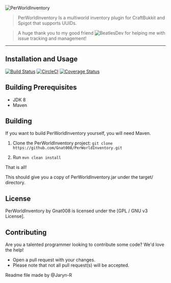 ![PerWorldInventory](http://jalu.ch/ext/authme-docs/pwi_banner_main.png)

> PerWorldInventory Is a multiworld inventory plugin for CraftBukkit and Spigot that supports UUIDs.

> A huge thank you to my good friend ![BeatlesDev](https://github.com/BeatlesDev) for helping me with issue tracking and management!
***

## Installation and Usage

[![Build Status](https://travis-ci.org/Gnat008/PerWorldInventory.svg?branch=master)](https://travis-ci.org/Gnat008/PerWorldInventory)
[![CircleCI](https://circleci.com/gh/Gnat008/PerWorldInventory.svg?style=svg)](https://circleci.com/gh/Gnat008/PerWorldInventory)
[![Coverage Status](https://coveralls.io/repos/github/Gnat008/PerWorldInventory/badge.svg?branch=master)](https://coveralls.io/github/Gnat008/PerWorldInventory?branch=master)

## Building Prerequisites
* JDK 8
* Maven

## Building

If you want to build PerWorldInventory yourself, you will need Maven.

1) Clone the PerWorldInventory project: ```git clone https://github.com/Gnat008/PerWorldInventory.git```

2) Run ```mvn clean install```

That is all!

This should give you a copy of PerWorldInventory.jar under the target/ directory.

## License

PerWorldInventory by Gnat008 is licensed under the [GPL / GNU v3 License].

## Contributing
Are you a talented programmer looking to contribute some code? We'd love the help!
* Open a pull request with your changes.
* Please note that not all pull request(s) will be accepted.

Readme file made by @Jaryn-R
